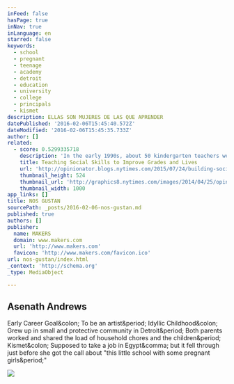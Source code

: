 ```yaml
---
inFeed: false
hasPage: true
inNav: true
inLanguage: en
starred: false
keywords:
  - school
  - pregnant
  - teenage
  - academy
  - detroit
  - education
  - university
  - college
  - principals
  - kismet
description: ELLAS SON MUJERES DE LAS QUE APRENDER
datePublished: '2016-02-06T15:45:40.572Z'
dateModified: '2016-02-06T15:45:35.733Z'
author: []
related:
  - score: 0.5299335718
    description: 'In the early 1990s, about 50 kindergarten teachers were asked to rate the social and communication skills of 753 children in their classrooms. It was part of the Fast Track Project, an intervention and study administered in Durham, N.C., Nashville, Seattle and central Pennsylvania.'
    title: Teaching Social Skills to Improve Grades and Lives
    url: 'http://opinionator.blogs.nytimes.com/2015/07/24/building-social-skills-to-do-well-in-math/'
    thumbnail_height: 524
    thumbnail_url: 'http://graphics8.nytimes.com/images/2014/04/25/opinion/opinionator-pog-fixes/opinionator-pog-fixes-facebookJumbo.png'
    thumbnail_width: 1000
app_links: []
title: NOS GUSTAN
sourcePath: _posts/2016-02-06-nos-gustan.md
published: true
authors: []
publisher:
  name: MAKERS
  domain: www.makers.com
  url: 'http://www.makers.com'
  favicon: 'http://www.makers.com/favicon.ico'
url: nos-gustan/index.html
_context: 'http://schema.org'
_type: MediaObject

---
```

<article style=""><h1>Asenath Andrews</h1><p>Early Career Goal&amp;colon; To be an artist&amp;period; Idyllic Childhood&amp;colon; Grew up in small and protective community in Detroit&amp;period; Both parents worked and shared the load of household chores and the children&amp;period; Kismet&amp;colon; Supposed to take a job in Egypt&amp;comma; but it fell through just before she got the call about "this little school with some pregnant girls&amp;period;"</p><img src="http://assets.makers.com/maker/Asenath_Andrews%2060532.jpg" /></article>